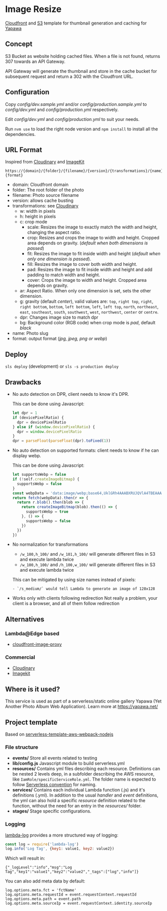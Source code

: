 # Image Resize
[Cloudfront](https://aws.amazon.com/cloudfront/) and [S3](https://aws.amazon.com/s3/) template for thumbnail generation and caching for [Yapawa](https://github.com/yapawa)

## Concept
S3 Bucket as website holding cached files. When a file is not found, returns 307 towards an API Gateway.

API Gateway will generate the thumbnail and store in the cache bucket for subsequent request and return a 302 with the Cloudfront URL.

## Configuration
Copy *config/dev.sample.yml* and/or *config/production.sample.yml* to *config/dev.yml* and *config/production.yml* respectively.

Edit *config/dev.yml* and *config/production.yml* to suit your needs.

Run `nvm use` to load the right node version and `npm install` to install all the dependencies.

## URL Format
Inspired from [Cloudinary](https://cloudinary.com/documentation/image_transformations#transforming_media_assets_using_dynamic_urls) and [ImageKit](https://docs.imagekit.io/features/image-transformations)
```
https://{domain}/{folder}/{filename}/{version}/{transformations}/{name}.{format}
```
- domain: Cloudfront domain
- folder: The root folder of the photo
- filename: Photo source filename
- version: allows cache busting
- transformations: see [Cloudinary](https://cloudinary.com/documentation/image_transformation_reference)
  - w: width in pixels
  - h: height in pixels
  - c: crop mode
    - scale: Resizes the image to exactly match the width and height, changing the aspect ratio.
    - crop: Resizes and crops the image to width and height. Cropped area depends on gravity. (_default when both dimensions is passed_)
    - fit: Resizes the image to fit inside width and height (_default when only one dimension is passed_).
    - fill: Resizes the image to cover both width and height.
    - pad: Resizes the image to fit inside width and height and add padding to match width and height.
    - cover: Crops the image to width and height. Cropped area depends on gravity.
  - ar: Aspect Ratio. When only one dimension is set, sets the other dimension.
  - g: gravity (default _center_), valid values are: `top`, `right top`, `right`, `right bottom`, `bottom`, `left bottom`, `left`, `left top`, `north`, `northeast`, `east`, `southeast`, `south`, `southwest`, `west`, `northwest`, `center` or `centre`.
  - dpr: Changes image size to match dpr
  - bg: Background color (RGB code) when crop mode is _pad_, default _black_
- name: Photo slug
- format: output format (_jpg, jpeg, png or webp_)

## Deploy
`sls deploy` (development) or `sls -s production deploy`

## Drawbacks
- No auto detection on DPR, client needs to know it's DPR.

    This can be done using Javascript:

    ```javascript
    let dpr = 1
    if (devicePixelRatio) {
      dpr = devicePixelRatio
    } else if (window.devicePixelRatio) {
      dpr = window.devicePixelRatio
    }
    dpr = parseFloat(parseFloat(dpr).toFixed(1))
    ```
- No auto detection on supported formats: client needs to know if he can display webp.

    This can be done using Javascript:

    ```javascript
    let supportsWebp = false
    if (!self.createImageBitmap) {
      supportsWebp = false
    }
    const webpData = 'data:image/webp;base64,UklGRh4AAABXRUJQVlA4TBEAAAAvAAAAAAfQ//73v/+BiOh/AAA='
    return fetch(webpData).then(r => {
      return r.blob().then(blob => {
        return createImageBitmap(blob).then(() => {
          supportsWebp = true
        }, () => {
          supportsWebp = false
        })
      })
    })
    ```
- No normalization for transformations
    - `/w_100,h_100/` and `/w_101,h_100/` will generate different files in S3 and execute lambda twice
    - `/w_100,h_100/` and `/h_100,w_100/` will generate different files in S3 and execute lambda twice

    This can be mitigated by using size names instead of pixels:

      - `/s_medium/` would tell Lambda to generate an image of 128x128
- Works only with clients following redirection
    Not really a problem, your client is a browser, and all of them follow redirection

## Alternatives
### Lambda@Edge based
* [cloudfront-image-proxy](https://github.com/skorfmann/cloudfront-image-proxy/)

### Commercial
* [Cloudinary](https://cloudinary.com/)
* [Imagekit](https://imagekit.io/)

## Where is it used?
This service is used as part of a serverless/static online gallery Yapawa (Yet Another Photo Album Web Application). Learn more at https://yapawa.net/

## Project template
Based on [serverless-template-aws-webpack-nodejs](https://github.com/Spuul/serverless-template-aws-webpack-nodejs/tree/master/)

### File structure
- **events/**
  Store all events related to testing
- **lib/config.js**
  Javascript module to build serverless.yml
- **resources/**
  Contains yml files describing each resource. Definitions can be nested 2 levels deep, in a subfolder describing the AWS resource, like `IamRole/specificServiceRole.yml`.
  The folder name is expected to follow [Serverless convention](https://serverless.com/framework/docs/providers/aws/guide/resources#aws-cloudformation-resource-reference) for naming.
- **services/**
  Contains each individual Lambda function (.js) and it's definitions (.yml).
  In addition to the usual *handler* and *event* definitions, the yml can also hold a specific *resource* definition related to the function, without the need for an entry in the *resources/* folder.
- **stages/**
  Stage specific configurations.

### Logging
[lambda-log](https://www.npmjs.com/package/lambda-log) provides a more structured way of logging:
```javascript
const log = require('lambda-log')
log.info('Log Tag', {key1: value1, key2: value2})
```
Which will result in:
```
{"_logLevel":"info","msg":"Log Tag","key1":"value1","key2":"value2","_tags":["log","info"]}
```
You can also add meta data by default:
```
log.options.meta.fct = 'fctName'
log.options.meta.requestId = event.requestContext.requestId
log.options.meta.path = event.path
log.options.meta.sourceIp = event.requestContext.identity.sourceIp
```
